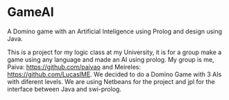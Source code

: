 GameAI
======

A Domino game with an Artificial Inteligence using Prolog and design using Java.

This is a project for my logic class at my University, it is for a group make a game using any language and made an 
AI using prolog. My group is me, Paiva: https://github.com/paivao and Meireles: https://github.com/LucasIME.
We decided to do a Domino Game with 3 AIs with diferent levels. We are using Netbeans for the project and jpl for the interface between Java and swi-prolog.
